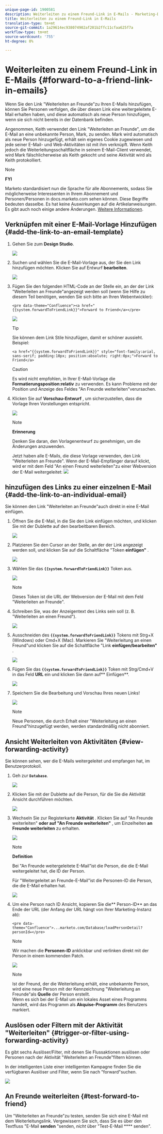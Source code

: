 ```yaml
---
unique-page-id: 1900581
description: Weiterleiten zu einem Freund-Link in E-Mails - Marketing-Dokumente - Produktdokumentation
title: Weiterleiten zu einem Freund-Link in E-Mails
translation-type: tm+mt
source-git-commit: 1a29614ec938074902af201b2ffc11cfaa625f7a
workflow-type: tm+mt
source-wordcount: '755'
ht-degree: 0%

---
```



# Weiterleiten zu einem Freund-Link in E-Mails {#forward-to-a-friend-link-in-emails}

Wenn Sie den Link &quot;Weiterleiten an Freunde&quot;zu Ihren E-Mails hinzufügen, können Sie Personen verfolgen, die über diesen Link eine weitergeleitete E-Mail erhalten haben, und diese automatisch als neue Person hinzufügen, wenn sie sich nicht bereits in der Datenbank befinden.

Angenommen, Keith verwendet den Link &quot;Weiterleiten an Freunde&quot;, um die E-Mail an eine unbekannte Person, Mark, zu senden. Mark wird automatisch als neue Person hinzugefügt, erhält sein eigenes Cookie zugewiesen und jede seiner E-Mail- und Web-Aktivitäten ist mit ihm verknüpft. Wenn Keith jedoch die Weiterleitungsschaltfläche in seinem E-Mail-Client verwendet, wird Mark fälschlicherweise als Keith gekocht und seine Aktivität wird als Keith protokolliert.

>[!NOTE]
>
>**FYI**
>
>Marketo standardisiert nun die Sprache für alle Abonnements, sodass Sie möglicherweise Interessenten in Ihrem Abonnement und Personen/Personen in docs.marketo.com sehen können. Diese Begriffe bedeuten dasselbe. Es hat keine Auswirkungen auf die Artikelanweisungen. Es gibt auch noch einige andere Änderungen. [Weitere Informationen](http://docs.marketo.com/display/DOCS/Updates+to+Marketo+Terminology).

## Verknüpfen mit einer E-Mail-Vorlage Hinzufügen {#add-the-link-to-an-email-template}

1. Gehen Sie zum **Design Studio**.

   ![](assets/one-8.png)

1. Suchen und wählen Sie die E-Mail-Vorlage aus, der Sie den Link hinzufügen möchten. Klicken Sie auf Entwurf **bearbeiten**.

   ![](assets/two-7.png)

1. Fügen Sie den folgenden HTML-Code an der Stelle ein, an der der Link &quot;Weiterleiten an Freunde&quot;angezeigt werden soll (wenn Sie Hilfe zu diesem Teil benötigen, wenden Sie sich bitte an Ihren Webentwickler):

   `<pre data-theme="Confluence"><a href="{{system.forwardToFriendLink}}">Forward to Friend</a></pre>`

   ![](assets/three-7.png)

   >[!TIP]
   >
   >
   >Sie können dem Link Stile hinzufügen, damit er schöner aussieht. Beispiel:
   >
   >`<a href="{{system.forwardToFriendLink}}" style="font-family:arial, sans-serif; padding:10px; position:absolute; right:0px;">Forward to Friend</a>`

   >[!CAUTION]
   >
   >Es wird nicht empfohlen, in Ihrer E-Mail-Vorlage die **Formatierungsposition:relativ** zu verwenden. Es kann Probleme mit der Position und Anzeige des Feldes &quot;An Freunde weiterleiten&quot;verursachen.

1. Klicken Sie auf **Vorschau-Entwurf** , um sicherzustellen, dass die Vorlage Ihren Vorstellungen entspricht.

   ![](assets/four-5.png)

   >[!NOTE]
   >
   >**Erinnerung**
   >
   >Denken Sie daran, den Vorlagenentwurf zu genehmigen, um die Änderungen anzuwenden.

   Jetzt haben alle E-Mails, die diese Vorlage verwenden, den Link &quot;Weiterleiten an Freunde&quot;. Wenn der E-Mail-Empfänger darauf klickt, wird er mit dem Feld &quot;An einen Freund weiterleiten&quot;zu einer Webversion der E-Mail weitergeleitet:
   ![](assets/f2afbox.png)

## hinzufügen des Links zu einer einzelnen E-Mail {#add-the-link-to-an-individual-email}

Sie können den Link &quot;Weiterleiten an Freunde&quot;auch direkt in eine E-Mail einfügen.

1. Öffnen Sie die E-Mail, in die Sie den Link einfügen möchten, und klicken Sie mit der Dublette auf den bearbeitbaren Bereich.

   ![](assets/five-4.png)

1. Platzieren Sie den Cursor an der Stelle, an der der Link angezeigt werden soll, und klicken Sie auf die Schaltfläche &quot;Token **einfügen&quot;** .

   ![](assets/six-2.png)

1. Wählen Sie das **`{{system.forwardToFriendLink}}`** Token aus.

   ![](assets/seven-1.png)

   >[!NOTE]
   >
   >Dieses Token ist die URL der Webversion der E-Mail mit dem Feld &quot;Weiterleiten an Freunde&quot;.

1. Schreiben Sie, was der Anzeigentext des Links sein soll (z. B. &quot;Weiterleiten an einen Freund&quot;).

   ![](assets/seven-1.png)

1. Ausschneiden des **`{{system.forwardToFriendLink}}`** Tokens mit Strg+X (Windows) oder Cmd+X (Mac). Markieren Sie &quot;Weiterleitung an einen Freund&quot;und klicken Sie auf die Schaltfläche &quot;Link **einfügen/bearbeiten&quot;** .

   ![](assets/eight-1.png)

1. Fügen Sie das **`{{system.forwardToFriendLink}}`** Token mit Strg/Cmd+V in das Feld **URL** ein und klicken Sie dann auf** Einfügen**.

   ![](assets/nine.png)

1. Speichern Sie die Bearbeitung und Vorschau Ihres neuen Links!

   ![](assets/ten-1.png)

   >[!NOTE]
   >
   >Neue Personen, die durch Erhalt einer &quot;Weiterleitung an einen Freund&quot;hinzugefügt werden, werden standardmäßig nicht abonniert.

## Ansicht Weiterleiten von Aktivitäten {#view-forwarding-activity}

Sie können sehen, wer die E-Mails weitergeleitet und empfangen hat, im Benutzerprotokoll.

1. Geh zur **`Database`**.

   ![](assets/db.png)

1. Klicken Sie mit der Dublette auf die Person, für die Sie die Aktivität Ansicht durchführen möchten.

   ![](assets/fourteen.png)

1. Wechseln Sie zur Registerkarte **Aktivität** . Klicken Sie auf &quot;An Freunde weiterleiten&quot; **oder auf &quot;An Freunde weiterleiten&quot;** , um Einzelheiten **an Freunde weiterleiten** zu erhalten.

   ![](assets/fifteen.png)

   >[!NOTE]
   >
   >**Definition**
   >
   >
   >Bei &quot;An Freunde weitergeleitete E-Mail&quot;ist die Person, die die E-Mail weitergeleitet hat, die ID der Person.
   >
   >
   >Für &quot;Weitergeleitet an Freunde-E-Mail&quot;ist die Personen-ID die Person, die die E-Mail erhalten hat.

   ![](assets/sixteen.png)

1. Um eine Person nach ID Ansicht, kopieren Sie die** Person-ID** an das Ende der URL (der Anfang der URL hängt von Ihrer Marketing-Instanz ab):

   `<pre data-theme="Confluence">...marketo.com/Database/loadPersonDetail?personId=</pre>`

   >[!NOTE]
   >
   >Wir machen die **Personen-ID** anklickbar und verlinken direkt mit der Person in einem kommenden Patch.

   ![](assets/seventeen.png)

   >[!NOTE]
   >
   >Ist der Freund, der die Weiterleitung erhält, eine unbekannte Person, wird eine neue Person mit der Kennzeichnung &quot;Weiterleitung an Freunde&quot;als **Quelle** der Person erstellt.\
   >Wenn es sich bei der E-Mail um ein lokales Asset eines Programms handelt, wird das Programm als **Akquise-Programm** des Benutzers markiert.

## Auslösen oder Filtern mit der Aktivität &quot;Weiterleiten&quot; {#trigger-or-filter-using-forwarding-activity}

Es gibt sechs Auslöser/Filter, mit denen Sie Flussaktionen auslösen oder Personen nach der Aktivität &quot;Weiterleiten an Freunde&quot;filtern können.

In der intelligenten Liste einer intelligenten Kampagne finden Sie die verfügbaren Auslöser und Filter, wenn Sie nach &quot;forward&quot;suchen.

![](assets/nineteen.png)

## An Freunde weiterleiten {#test-forward-to-friend}

Um &quot;Weiterleiten an Freunde&quot;zu testen, senden Sie sich eine E-Mail mit dem Weiterleitungslink. Vergewissern Sie sich, dass Sie es über den Textfluss &quot;E-Mail **senden** &quot;senden, *nicht* über &quot;Test-E-Mail **** senden&quot;.
